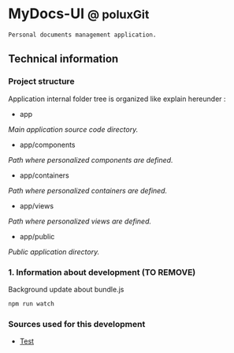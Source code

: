 # MyDocs-UI <small> @ poluxGit </small>

    Personal documents management application.

## Technical information



### Project structure

Application internal folder tree is organized like explain hereunder :

  - app

  _Main application source code directory._
  - app/components

  _Path where personalized components are defined._
  - app/containers

  _Path where personalized containers are defined._
  - app/views

  _Path where personalized views are defined._
  - app/public

  _Public application directory._



### 1. Information about development (TO REMOVE)

Background update about bundle.js
```bash
npm run watch
```

### Sources used for this development

- [Test](http://www.google.fr)
